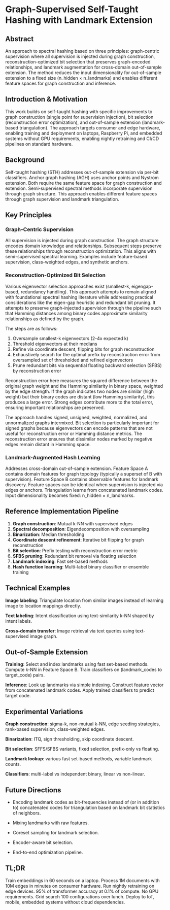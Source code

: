 # Graph-Supervised Self-Taught Hashing with Landmark Extension

## Abstract

An approach to spectral hashing based on three principles: graph-centric
supervision where all supervision is injected during graph construction,
reconstruction-optimized bit selection that preserves graph-encoded
relationships, and landmark augmentation for cross-domain out-of-sample
extension. The method reduces the input dimensionality for out-of-sample
extension to a fixed size (n_hidden × n_landmarks) and enables different feature
spaces for graph construction and inference.

## Introduction & Motivation

This work builds on self-taught hashing with specific improvements to graph
construction (single point for supervision injection), bit selection
(reconstruction error optimization), and out-of-sample extension (landmark-based
triangulation). The approach targets consumer and edge hardware, enabling
training and deployment on laptops, Raspberry Pi, and embedded systems without
GPU requirements, enabling nightly retraining and CI/CD pipelines on standard
hardware.

## Background

Self-taught hashing (STH) addresses out-of-sample extension via per-bit
classifiers. Anchor graph hashing (AGH) uses anchor points and Nyström
extension. Both require the same feature space for graph construction and
extension. Semi-supervised spectral methods incorporate supervision through
graph structure. This approach enables different feature spaces through graph
supervision and landmark triangulation.

## Key Principles

### Graph-Centric Supervision

All supervision is injected during graph construction. The graph structure
encodes domain knowledge and relationships. Subsequent steps preserve these
relationships through reconstruction optimization. This aligns with
semi-supervised spectral learning. Examples include feature-based supervision,
class-weighted edges, and synthetic anchors.

### Reconstruction-Optimized Bit Selection

Various eigenvector selection approaches exist (smallest-k, eigengap-based,
redundancy handling). This approach attempts to remain aligned with foundational
spectral hashing literature while addressing practical considerations like the
eigen-gap heuristic and redundant bit pruning. It attempts to preserve
graph-injected supervision through the pipeline such that Hamming distances
among binary codes approximate similarity relationships as defined by the graph.

The steps are as follows:

1. Oversample smallest-k eigenvectors (2-4x expected k)
2. Threshold eigenvectors at their medians
3. Refine via coordinate descent, flipping bits for graph reconstruction
4. Exhaustively search for the optimal prefix by reconstruction error from
  oversampled set of thresholded and refined eigenvectors
5. Prune redundant bits via sequential floating backward selection (SFBS) by
  reconstruction error

Reconstruction error here measures the squared difference between the original
graph weight and the Hamming similarity in binary space, weighted by the edge
strength. If the graph indicates two nodes are similar (high weight) but their
binary codes are distant (low Hamming similarity), this produces a large error.
Strong edges contribute more to the total error, ensuring important
relationships are preserved.

The approach handles signed, unsigned, weighted, normalized, and unnormalized
graphs intermixed. Bit selection is particularly important for signed graphs
because eigenvectors can encode patterns that are not useful for reconstruction
error or Hamming distance metrics. The reconstruction error ensures that
dissimilar nodes marked by negative edges remain distant in Hamming space.

### Landmark-Augmented Hash Learning

Addresses cross-domain out-of-sample extension. Feature Space A contains domain
features for graph topology (typically a superset of B with supervision).
Feature Space B contains observable features for landmark discovery. Feature
spaces can be identical when supervision is injected via edges or anchors.
Triangulation learns from concatenated landmark codes. Input dimensionality
becomes fixed: n_hidden × n_landmarks.

## Reference Implementation Pipeline

1. **Graph construction**: Mutual k-NN with supervised edges
2. **Spectral decomposition**: Eigendecomposition with oversampling
3. **Binarization**: Median thresholding
4. **Coordinate descent refinement**: Iterative bit flipping for graph
  reconstruction
5. **Bit selection**: Prefix testing with reconstruction error metric
6. **SFBS pruning**: Redundant bit removal via floating selection
7. **Landmark indexing**: Fast set-based methods
8. **Hash function learning**: Multi-label binary classifier or ensemble
  training

## Technical Examples

**Image labeling**: Triangulate location from similar images instead of learning
image to location mappings directly.

**Text labeling**: Intent classification using text-similarity k-NN shaped by
intent labels.

**Cross-domain transfer**: Image retrieval via text queries using
text-supervised image graph.

## Out-of-Sample Extension

**Training**: Select and index landmarks using fast set-based methods. Compute
k-NN in Feature Space B. Train classifiers on (landmark_codes to target_code)
pairs.

**Inference**: Look up landmarks via simple indexing. Construct feature vector
from concatenated landmark codes. Apply trained classifiers to predict target
code.

## Experimental Variations

**Graph construction**: sigma-k, non-mutual k-NN, edge seeding strategies,
rank-based supervision, class-weighted edges.

**Binarization**: ITQ, sign thresholding, skip coordinate descent.

**Bit selection**: SFFS/SFBS variants, fixed selection, prefix-only vs floating.

**Landmark lookup**: various fast set-based methods, variable landmark counts.

**Classifiers**: multi-label vs independent binary, linear vs non-linear.

## Future Directions

- Encoding landmark codes as bit-frequencies instead of (or in addition to)
  concatenated codes for triangulation based on landmark bit statistics of
  neighbors.

- Mixing landmarks with raw features.

- Coreset sampling for landmark selection.

- Encoder-aware bit selection.

- End-to-end optimization pipeline.

## TL;DR

Train embeddings in 60 seconds on a laptop. Process 1M documents with 10M edges
in minutes on consumer hardware. Run nightly retraining on edge devices. 95% of
transformer accuracy at 0.1% of compute. No GPU requirements. Grid search 100
configurations over lunch. Deploy to IoT, mobile, embedded systems without cloud
dependencies.
